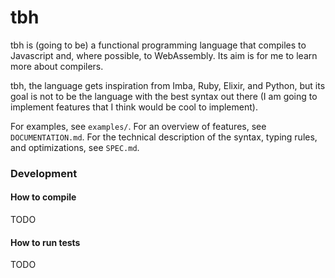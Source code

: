 # tbh

tbh is (going to be) a functional programming language that compiles to Javascript and, where possible, to WebAssembly. Its aim is for me to learn more about compilers.

tbh, the language gets inspiration from Imba, Ruby, Elixir, and Python, but its goal is not to be the language with the best syntax out there (I am going to implement features that I think would be cool to implement).

For examples, see `examples/`. For an overview of features, see `DOCUMENTATION.md`. For the technical description of the syntax, typing rules, and optimizations, see `SPEC.md`.

### Development
#### How to compile
TODO
#### How to run tests
TODO
